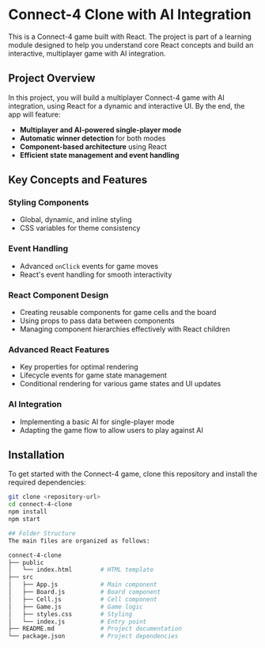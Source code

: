 # Connect-4 Clone with AI Integration

This is a Connect-4 game built with React. The project is part of a learning module designed to help you understand core React concepts and build an interactive, multiplayer game with AI integration.

## Project Overview

In this project, you will build a multiplayer Connect-4 game with AI integration, using React for a dynamic and interactive UI. By the end, the app will feature:

- **Multiplayer and AI-powered single-player mode**
- **Automatic winner detection** for both modes
- **Component-based architecture** using React
- **Efficient state management and event handling**

## Key Concepts and Features

### Styling Components

- Global, dynamic, and inline styling
- CSS variables for theme consistency

### Event Handling

- Advanced `onClick` events for game moves
- React's event handling for smooth interactivity

### React Component Design

- Creating reusable components for game cells and the board
- Using props to pass data between components
- Managing component hierarchies effectively with React children

### Advanced React Features

- Key properties for optimal rendering
- Lifecycle events for game state management
- Conditional rendering for various game states and UI updates

### AI Integration

- Implementing a basic AI for single-player mode
- Adapting the game flow to allow users to play against AI

## Installation

To get started with the Connect-4 game, clone this repository and install the required dependencies:

```bash
git clone <repository-url>
cd connect-4-clone
npm install
npm start

## Folder Structure
The main files are organized as follows:

connect-4-clone
├── public
│   └── index.html        # HTML template
├── src
│   ├── App.js            # Main component
│   ├── Board.js          # Board component
│   ├── Cell.js           # Cell component
│   ├── Game.js           # Game logic
│   ├── styles.css        # Styling
│   └── index.js          # Entry point
├── README.md             # Project documentation
└── package.json          # Project dependencies
